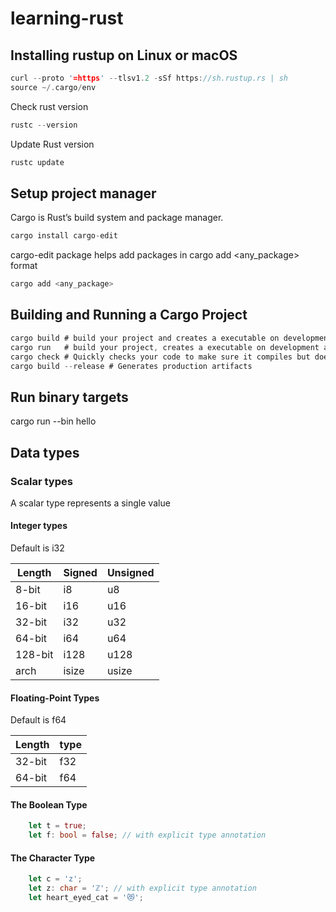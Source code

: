 # learning-rust

## Installing rustup on Linux or macOS
``` rust
curl --proto '=https' --tlsv1.2 -sSf https://sh.rustup.rs | sh
source ~/.cargo/env
```

Check rust version
``` rust
rustc --version
```

Update Rust version
``` rust
rustc update
```

## Setup project manager
Cargo is Rust’s build system and package manager.

```rust
cargo install cargo-edit
```

cargo-edit package helps add packages in cargo add <any_package> format

```rust
cargo add <any_package>
```

## Building and Running a Cargo Project

```rust
cargo build # build your project and creates a executable on development
cargo run   # build your project, creates a executable on development and run code
cargo check # Quickly checks your code to make sure it compiles but doesn’t produce an executable
cargo build --release # Generates production artifacts
```

## Run  binary targets
cargo run --bin hello



## Data types 

### Scalar types
A scalar type represents a single value

#### Integer types
Default is i32

| Length   | Signed | Unsigned |
| -------- | ------ | -------- |
| 8-bit    | i8     | u8       |
| 16-bit   | i16    | u16      |
| 32-bit   | i32    | u32      |
| 64-bit   | i64    | u64      |
| 128-bit  | i128   | u128     |
| arch     | isize  | usize    |

#### Floating-Point Types
Default is f64

| Length   | type |
| -------- | ------ |
| 32-bit   | f32    |
| 64-bit   | f64    |

#### The Boolean Type
```rust
    let t = true;
    let f: bool = false; // with explicit type annotation
```

#### The Character Type
```rust
    let c = 'z';
    let z: char = 'ℤ'; // with explicit type annotation
    let heart_eyed_cat = '😻';
```
